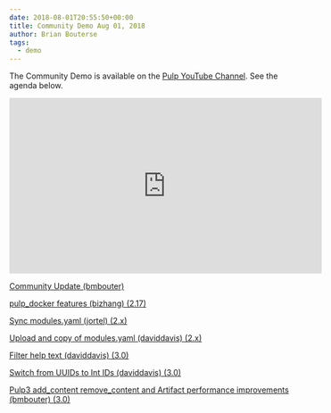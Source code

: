 ```yaml
---
date: 2018-08-01T20:55:50+00:00
title: Community Demo Aug 01, 2018
author: Brian Bouterse
tags:
  - demo
---
```

<!-- more -->
The Community Demo is available on the [Pulp YouTube Channel](https://www.youtube.com/PulpProject). See the agenda below.

<iframe width="560" height="315" src="https://www.youtube.com/embed/FkkwxGP99ug" frameborder="0" allowfullscreen></iframe>

[Community Update (bmbouter)](http://www.youtube.com/watch?v=FkkwxGP99ug&t=0m19s)

[pulp_docker features (bizhang) (2.17)](http://www.youtube.com/watch?v=FkkwxGP99ug&t=5m41s)

[Sync modules.yaml (jortel) (2.x)](http://www.youtube.com/watch?v=FkkwxGP99ug&t=9m08s)

[Upload and copy of modules.yaml (daviddavis) (2.x)](http://www.youtube.com/watch?v=FkkwxGP99ug&t=12m15s)

[Filter help text (daviddavis) (3.0)](http://www.youtube.com/watch?v=FkkwxGP99ug&t=17m19s)

[Switch from UUIDs to Int IDs (daviddavis) (3.0)](http://www.youtube.com/watch?v=FkkwxGP99ug&t=20m31s)

[Pulp3 add_content remove_content and Artifact performance improvements (bmbouter) (3.0)](http://www.youtube.com/watch?v=FkkwxGP99ug&t=23m45s)